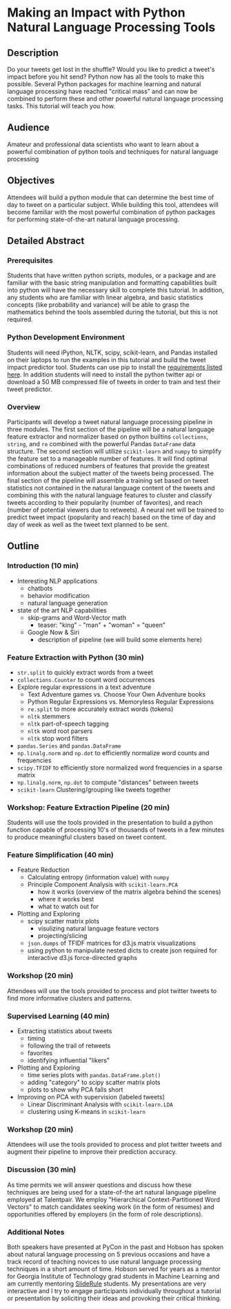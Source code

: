 # Making an Impact with Python Natural Language Processing Tools

## Description

Do your tweets get lost in the shuffle? Would you like to predict a tweet's impact before you hit send? Python now has all the tools to make this possible. Several Python packages for machine learning and natural language processing have reached "critical mass" and can now be combined to perform these and other powerful natural language processing tasks. This tutorial will teach you how.

## Audience

Amateur and professional data scientists who want to learn about a powerful combination of python tools and techniques for natural language processing

## Objectives

Attendees will build a python module that can determine the best time of day to tweet on a particular subject. While building this tool, attendees will become familiar with the most powerful combination of python packages for performing state-of-the-art natural language processing.

## Detailed Abstract

### Prerequisites

Students that have written python scripts, modules, or a package and are familiar with the basic string manipulation and formatting capabilities built into python will have the necessary skill to complete this tutorial. In addition, any students who are familiar with linear algebra, and basic statistics concepts (like probability and variance) will be able to grasp the mathematics behind the tools assembled during the tutorial, but this is not required.

### Python Development Environment

Students will need iPython, NLTK, scipy, scikit-learn, and Pandas installed on their laptops to run the examples in this tutorial and build the tweet impact predictor tool. Students can use pip to install the [requirements listed here](/requirements.txt). In addition students will need to install the python twitter api or download a 50 MB compressed file of tweets in order to train and test their tweet predictor.

### Overview

Participants will develop a tweet natural language processing pipeline in three modules. The first section of the pipeline will be a natural language feature extractor and normalizer based on python builtins `collections`, `string`, and `re` combined with the powerful Pandas `DataFrame` data structure. The second section will utilize `scikit-learn` and `numpy` to simplify the feature set to a manageable number of features. It will find optimal combinations of reduced numbers of features that provide the greatest information about the subject matter of the tweets being processed. The final section of the pipeline will assemble a training set based on tweet statistics not contained in the natural language content of the tweets and combining this with the natural language features to cluster and classify tweets according to their popularity (number of favorites), and reach (number of potential viewers due to retweets). A neural net will be trained to predict tweet impact (popularity and reach) based on the time of day and day of week as well as the tweet text planned to be sent.


## Outline

### Introduction (10 min)

- Interesting NLP applications
    - chatbots
    - behavior modification
    - natural language generation
- state of the art NLP capabilities
    - skip-grams and Word-Vector math
        - teaser: "king" - "man" + "woman" = "queen"
    - Google Now & Siri
        - description of pipeline (we will build some elements here)

### Feature Extraction with Python (30 min)

- `str.split` to quickly extract words from a tweet
- `collections.Counter` to count word occurrences
- Explore regular expressions in a text adventure
    - Text Adventure games vs. Choose Your Own Adventure books
    - Python Regular Expressions vs. Memoryless Regular Expressions 
    - `re.split` to more accurately extract words (tokens)
    - `nltk` stemmers
    - `nltk` part-of-speech tagging
    - `nltk` word root parsers
    - `nltk` stop word filters
- `pandas.Series` and `pandas.DataFrame`
- `np.linalg.norm` and `np.dot` to efficiently normalize word counts and frequencies
- `scipy.TFIDF` to efficiently store normalized word frequencies in a sparse matrix
- `np.linalg.norm`, `np.dot` to compute "distances" between tweets
- `scikit-learn` Clustering/grouping like tweets together 

### Workshop: Feature Extraction Pipeline (20 min)

Students will use the tools provided in the presentation to build a python function capable of processing 10's of thousands of tweets in a few minutes to produce meaningful clusters based on tweet content.

### Feature Simplification (40 min)

- Feature Reduction
    - Calculating entropy (information value) with `numpy`
    - Principle Component Analysis with `scikit-learn.PCA`
        - how it works (overview of the matrix algebra behind the scenes)
        - where it works best
        - what to watch out for
- Plotting and Exploring
    - scipy scatter matrix plots
        - visulizing natural language feature vectors
        - projecting/slicing
    - `json.dumps` of TFIDF matrices for d3.js matrix visualizations
    - using python to manipulate nested dicts to create json required for interactive d3.js force-directed graphs 

### Workshop (20 min)

Attendees will use the tools provided to process and plot twitter tweets to find more informative clusters and patterns.

### Supervised Learning (40 min)

- Extracting statistics about tweets
    - timing
    - following the trail of retweets
    - favorites
    - identifying influential "likers"
- Plotting and Exploring
    - time series plots with `pandas.DataFrame.plot()`
    - adding "category" to scipy scatter matrix plots
    - plots to show why PCA falls short
- Improving on PCA with supervision (labeled tweets)
    - Linear Discriminant Analysis with `scikit-learn.LDA`
    - clustering using K-means in `scikit-learn` 

### Workshop (20 min)

Attendees will use the tools provided to process and plot twitter tweets and augment their pipeline to improve their prediction accuracy.

### Discussion (30 min)

As time permits we will answer questions and discuss how these techniques are being used for a state-of-the art natural language pipeline employed at Talentpair. We employ "Hierarchical Context-Partitioned Word Vectors" to match candidates seeking work (in the form of resumes) and opportunities offered by employers (in the form of role descriptions).

### Additional Notes

Both speakers have presented at PyCon in the past and Hobson has spoken about natural language processing on 5 previous occasions and have a track record of teaching novices to use natural language processing techniques in a short amount of time. Hobson served for years as a mentor for Georgia Institute of Technology grad students in Machine Learning and am currently mentoring [SlideRule](mysliderule.com) students. My presentations are very interactive and I try to engage participants individually throughout a tutorial or presentation by soliciting their ideas and provoking their critical thinking.

